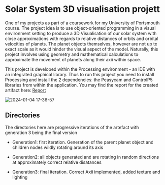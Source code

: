 # Solar System 3D visualisation projett
One of my projects as part of a coursework for my University of Portsmouth course. The project idea is to use object-oriented programming in a visual environment setting to produce a 3D Visualisation of our solar system with close approximations with regards to relative distances of orbits and orbital velocities of planets. The planet objects themselves, however are not up to exact scale as it would hinder the visual aspect of the model. Naturally, this project involves using geometry and mathematical calculations to approximate the movement of planets along their axii within space.

This project is developed within the Processing environment - an IDE with an integrated graphical library. Thus to run this project you need to install Processing and install the 2 dependencies: the Peasycam and ControlP5 libraries from within the application.
You may find the report for the created artifact here: [Report](https://github.com/ogrruz/solar-visual/blob/main/report.pdf)

![2024-01-04 17-36-57](https://github.com/ogrruz/solar-visual/assets/146378205/bb0b30e7-f73a-4ec7-9f83-69a09e8e1744)

## Directories

The directories here are progressive iterations of the artefact with generation 3 being the final version

* Generation1: first iteration. Generation of the parent planet object and children nodes wildly rotating around its axis

* Generation2: all objects generated and are rotating in random directions at approximately correct relative disatances  

* Generation3: final iteration. Correct Axii implemented, added texture and lighting
